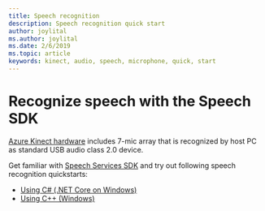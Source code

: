 ```yaml
---
title: Speech recognition
description: Speech recognition quick start
author: joylital
ms.author: joylital
ms.date: 2/6/2019
ms.topic: article
keywords: kinect, audio, speech, microphone, quick, start
---
```


# Recognize speech with the Speech SDK

[Azure Kinect hardware](azure-kinect-devkit.md#microphone-array) includes 7-mic array that is recognized by host PC as standard USB audio class 2.0 device. 

Get familiar with [Speech Services SDK](https://docs.microsoft.com/en-us/azure/cognitive-services/speech-service/) and try out following speech recognition quickstarts:
- [Using C# (.NET Core on Windows)](https://docs.microsoft.com/en-us/azure/cognitive-services/speech-service/quickstart-csharp-dotnet-windows)
- [Using C++ (Windows)](https://docs.microsoft.com/en-us/azure/cognitive-services/speech-service/quickstart-cpp-windows) 